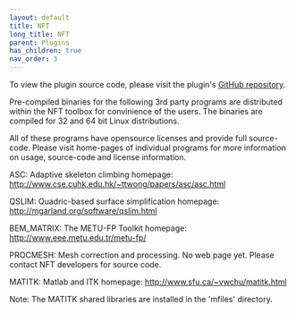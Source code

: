 ```yaml
---
layout: default
title: NFT
long_title: NFT
parent: Plugins
has_children: true
nav_order: 3
---
```

To view the plugin source code, please visit the plugin's [GitHub repository](https://github.com/sccn/NFT).

Pre-compiled binaries for the following 3rd party programs are distributed
within the NFT toolbox for convinience of the users. The binaries are compiled
for 32 and 64 bit Linux distributions.

All of these programs have opensource licenses and provide full source-code.
Please visit home-pages of individual programs for more information on usage,
source-code and license information.

ASC: Adaptive skeleton climbing
homepage: http://www.cse.cuhk.edu.hk/~ttwong/papers/asc/asc.html

QSLIM: Quadric-based surface simplification
homepage: http://mgarland.org/software/qslim.html

BEM_MATRIX: The METU-FP Toolkit
homepage: http://www.eee.metu.edu.tr/metu-fp/

PROCMESH: Mesh correction and processing. No web page yet. Please contact NFT developers for source code.

MATITK: Matlab and ITK
homepage: http://www.sfu.ca/~vwchu/matitk.html

Note: The MATITK shared libraries are installed in the 'mfiles' directory.
